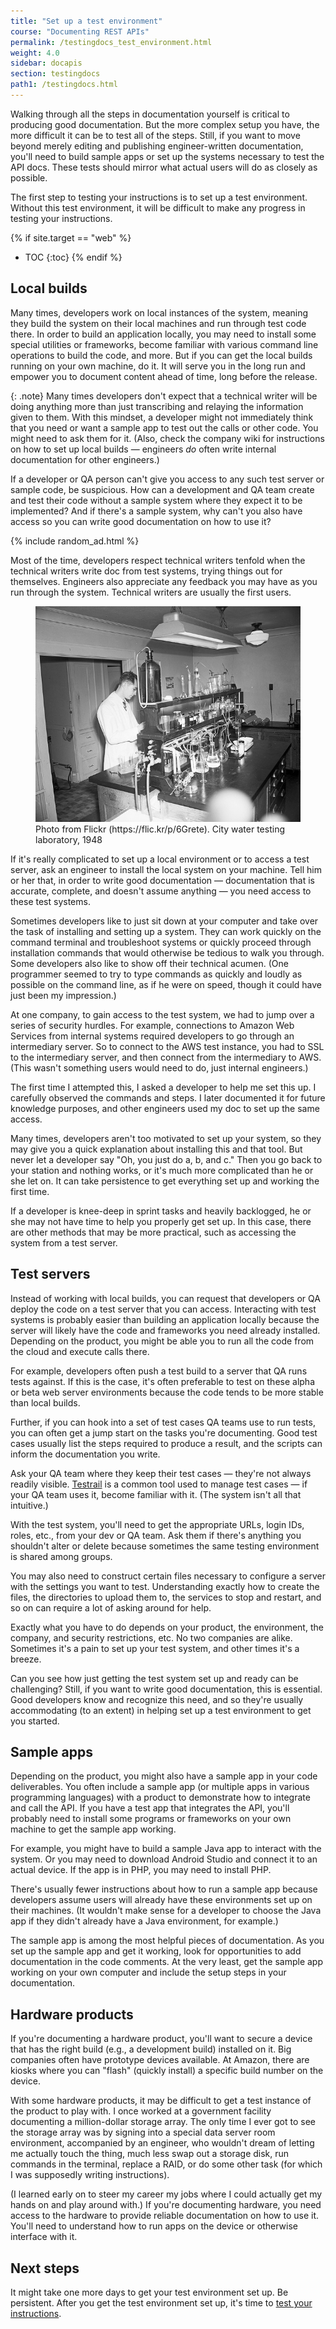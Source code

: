 ```yaml
---
title: "Set up a test environment"
course: "Documenting REST APIs"
permalink: /testingdocs_test_environment.html
weight: 4.0
sidebar: docapis
section: testingdocs
path1: /testingdocs.html
---
```


Walking through all the steps in documentation yourself is critical to producing good documentation. But the more complex setup you have, the more difficult it can be to test all of the steps. Still, if you want to move beyond merely editing and publishing engineer-written documentation, you'll need to build sample apps or set up the systems necessary to test the API docs. These tests should mirror what actual users will do as closely as possible.

The first step to testing your instructions is to set up a test environment. Without this test environment, it will be difficult to make any progress in testing your instructions.

{% if site.target == "web" %}
* TOC
{:toc}
{% endif %}

## Local builds

Many times, developers work on local instances of the system, meaning they build the system on their local machines and run through test code there. In order to build an application locally, you may need to install some special utilities or frameworks, become familiar with various command line operations to build the code, and more. But if you can get the local builds running on your own machine, do it. It will serve you in the long run and empower you to document content ahead of time, long before the release.

{: .note}
Many times developers don't expect that a technical writer will be doing anything more than just transcribing and relaying the information given to them. With this mindset, a developer might not immediately think that you need or want a sample app to test out the calls or other code. You might need to ask them for it. (Also, check the company wiki for instructions on how to set up local builds &mdash; engineers *do* often write internal documentation for other engineers.)

If a developer or QA person can't give you access to any such test server or sample code, be suspicious. How can a development and QA team create and test their code without a sample system where they expect it to be implemented? And if there's a sample system, why can't you also have access so you can write good documentation on how to use it?

{% include random_ad.html %}

Most of the time, developers respect technical writers tenfold when the technical writers write doc from test systems, trying things out for themselves. Engineers also appreciate any feedback you may have as you run through the system. Technical writers are usually the first users.

<figure><a href="https://flic.kr/p/6Grete"><img src="images/testingeverything.jpg" alt="Testing everything" /></a><figcaption>Photo from Flickr (https://flic.kr/p/6Grete). City water testing laboratory, 1948</figcaption></figure>

If it's really complicated to set up a local environment or to access a test server, ask an engineer to install the local system on your machine. Tell him or her that, in order to write good documentation &mdash; documentation that is accurate, complete, and doesn't assume anything &mdash; you need access to these test systems.

Sometimes developers like to just sit down at your computer and take over the task of installing and setting up a system. They can work quickly on the command terminal and troubleshoot systems or quickly proceed through installation commands that would otherwise be tedious to walk you through. Some developers also like to show off their technical acumen. (One programmer seemed to try to type commands as quickly and loudly as possible on the command line, as if he were on speed, though it could have just been my impression.)

At one company, to gain access to the test system, we had to jump over a series of security hurdles. For example, connections to Amazon Web Services from internal systems required developers to go through an intermediary server. So to connect to the AWS test instance, you had to SSL to the intermediary server, and then connect from the intermediary to AWS. (This wasn't something users would need to do, just internal engineers.)

The first time I attempted this, I asked a developer to help me set this up. I carefully observed the commands and steps. I later documented it for future knowledge purposes, and other engineers used my doc to set up the same access.

Many times, developers aren't too motivated to set up your system, so they may give you a quick explanation about installing this and that tool. But never let a developer say "Oh, you just do a, b, and c." Then you go back to your station and nothing works, or it's much more complicated than he or she let on. It can take persistence to get everything set up and working the first time.

If a developer is knee-deep in sprint tasks and heavily backlogged, he or she may not have time to help you properly get set up. In this case, there are other methods that may be more practical, such as accessing the system from a test server.

## Test servers

Instead of working with local builds, you can request that developers or QA deploy the code on a test server that you can access. Interacting with test systems is probably easier than building an application locally because the server will likely have the code and frameworks you need already installed. Depending on the product, you might be able you to run all the code from the cloud and execute calls there.

For example, developers often push a test build to a server that QA runs tests against. If this is the case, it's often preferable to test on these alpha or beta web server environments because the code tends to be more stable than local builds.

Further, if you can hook into a set of test cases QA teams use to run tests, you can often get a jump start on the tasks you're documenting. Good test cases usually list the steps required to produce a result, and the scripts can inform the documentation you write.

Ask your QA team where they keep their test cases &mdash; they're not always readily visible. [Testrail](http://www.gurock.com/testrail) is a common tool used to manage test cases &mdash; if your QA team uses it, become familiar with it. (The system isn't all that intuitive.)

With the test system, you'll need to get the appropriate URLs, login IDs, roles, etc., from your dev or QA team. Ask them if there's anything you shouldn't alter or delete because sometimes the same testing environment is shared among groups.

You may also need to construct certain files necessary to configure a server with the settings you want to test. Understanding exactly how to create the files, the directories to upload them to, the services to stop and restart, and so on can require a lot of asking around for help.

Exactly what you have to do depends on your product, the environment, the company, and security restrictions, etc. No two companies are alike. Sometimes it's a pain to set up your test system, and other times it's a breeze.

Can you see how just getting the test system set up and ready can be challenging? Still, if you want to write good documentation, this is essential. Good developers know and recognize this need, and so they're usually accommodating (to an extent) in helping set up a test environment to get you started.

## Sample apps

Depending on the product, you might also have a sample app in your code deliverables. You often include a sample app (or multiple apps in various programming languages) with a product to demonstrate how to integrate and call the API. If you have a test app that integrates the API, you'll probably need to install some programs or frameworks on your own machine to get the sample app working.

For example, you might have to build a sample Java app to interact with the system. Or you may need to download Android Studio and connect it to an actual device. If the app is in PHP, you may need to install PHP.

There's usually fewer instructions about how to run a sample app because developers assume users will already have these environments set up on their machines. (It wouldn't make sense for a developer to choose the Java app if they didn't already have a Java environment, for example.)

The sample app is among the most helpful pieces of documentation. As you set up the sample app and get it working, look for opportunities to add documentation in the code comments. At the very least, get the sample app working on your own computer and include the setup steps in your documentation.

## Hardware products

If you're documenting a hardware product, you'll want to secure a device that has the right build (e.g., a development build) installed on it. Big companies often have prototype devices available. At Amazon, there are kiosks where you can "flash" (quickly install) a specific build number on the device.

With some hardware products, it may be difficult to get a test instance of the product to play with. I once worked at a government facility documenting a million-dollar storage array. The only time I ever got to see the storage array was by signing into a special data server room environment, accompanied by an engineer, who wouldn't dream of letting me actually touch the thing, much less swap out a storage disk, run commands in the terminal, replace a RAID, or do some other task (for which I was supposedly writing instructions).

(I learned early on to steer my career my jobs where I could actually get my hands on and play around with.) If you're documenting hardware, you need access to the hardware to provide reliable documentation on how to use it. You'll need to understand how to run apps on the device or otherwise interface with it.

## Next steps

It might take one more days to get your test environment set up. Be persistent. After you get the test environment set up, it's time to [test your instructions](testingdocs_test_your_instructions.html).
